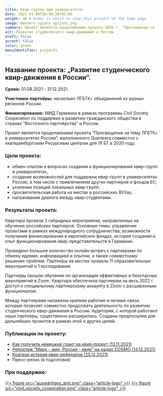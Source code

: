 ```yaml
---
title: Квир-группы при университетах
date: 2022-01-06T16:38:20+01:00
weight: 30 # Order in which to show this project on the home page
image: Banners_square_option1.png
summary: Проект является продолжением проекта 2020 г. "Просвещение на тему ЛГБТК+ в университетах России". 
alt: Развитие студенческого квир-движения в России
draft: false
accent: false
color: green
menuIdentifier: projects
---
```


##  Название проекта: „Развитие студенческого квир-движения в России“.

**Сроки:** 01.08.2021 - 31.12.2021.

**Участники-партнёры:** несколько ЛГБТК+ объединений из разных регионов России.

**Финансирование:** МИД Германии в рамках программы Civil Society Cooperation по поддержке и развитию гражданского общества в странах “Восточного партнёрства” и России.

Проект является продолжением проекта "Просвещение на тему ЛГБТК+ в университетах России", выполненного Quarteera совместно с екатеринбургским Ресурсным центром для ЛГБТ в 2020 году. 

### Цели проекта: 

* обмен опытом в вопросах создания и функционирования квир-групп в университетах,
* создание возможностей для поддержки квир-групп в университетах России, в том числе с привлечением других партнеров и фондов ЕС,
* усиление позиций локальных квир-групп,
* просветительская работа на местах в российских ВУЗах,
* налаживание диалога между квир-студентами.

 ### Результаты проекта:
 
Квартира провела 3 гибридных мероприятия, направленных на обучение российских партнеров. Основные темы: управление проектами в рамках международного сотрудничества, возможности получения финансирования в европейских фондах, история создания и опыт функционирования квир-представительств в Германии.

Проведено большое количество онлайн-встреч с партнерами по обмену идеями, информацией и опытом, а также совместному решению проблем. 
Партнеры на местах провели 11 образовательных мероприятий и 1 исследование. 

Партнеры прошли обучение по организации эффективных и безопасных мероприятий в Zoom. Квартира обеспечила партнерам на весь 2022 г. доступ к специальному партнерскому аккаунту в Zoom с расширенным функционалом. 

Между партнерами налажены крепкие рабочие и личные связи, которые позволят совместно продолжать деятельность по развитию студенческого квир-движения в России.
Аудитория, с которой работают наши партнеры, существенно расширилась.
Созданы предпосылки для дальнейших проектов в рамках этой и других целей.

### Публикации по проекту:
* [Как получить немецкий грант на квир-проект (13.11.2021)](https://deploy-preview-6--quarteera-site-dev.netlify.app/projects/qib21_deutsche_fonds/)
* [Репортаж “Миру - мир, России - квир” на радио COSMO (14.12.2021)](https://www1.wdr.de/radio/cosmo/programm/sendungen/radio-po-russki/gesellschaft/queer-114.html)
* [Краткая история квир-рефератов (25.12.2021)](https://deploy-preview-6--quarteera-site-dev.netlify.app/projects/qib21_geschichte/)
* Пресс-релиз (в подготовке) 

### При поддержке:
[{{< figure src="auswärtiges_amt.png" class="article-logo" >}}](https://www.auswaertiges-amt.de/de/)
[{{< figure src="civil_society_cooperation.png" class="article-logo" >}}](https://civilsocietycooperation.net/)